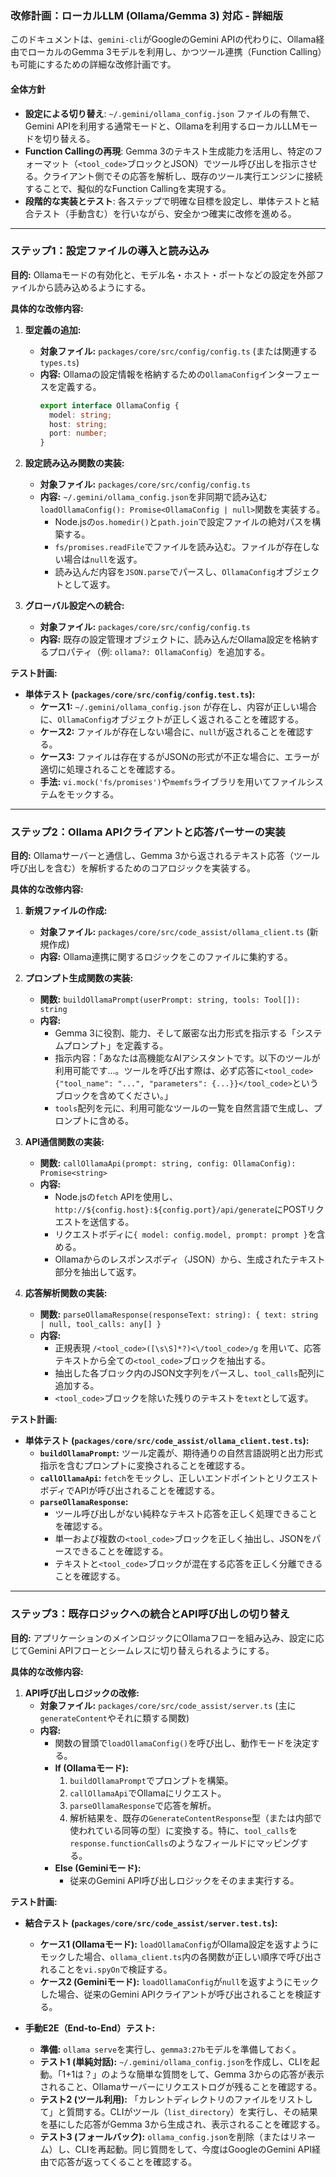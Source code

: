 ### **改修計画：ローカルLLM (Ollama/Gemma 3) 対応 - 詳細版**

このドキュメントは、`gemini-cli`がGoogleのGemini APIの代わりに、Ollama経由でローカルのGemma 3モデルを利用し、かつツール連携（Function Calling）も可能にするための詳細な改修計画です。

#### **全体方針**

*   **設定による切り替え**: `~/.gemini/ollama_config.json` ファイルの有無で、Gemini APIを利用する通常モードと、Ollamaを利用するローカルLLMモードを切り替える。
*   **Function Callingの再現**: Gemma 3のテキスト生成能力を活用し、特定のフォーマット（`<tool_code>`ブロックとJSON）でツール呼び出しを指示させる。クライアント側でその応答を解析し、既存のツール実行エンジンに接続することで、擬似的なFunction Callingを実現する。
*   **段階的な実装とテスト**: 各ステップで明確な目標を設定し、単体テストと結合テスト（手動含む）を行いながら、安全かつ確実に改修を進める。

---

### **ステップ1：設定ファイルの導入と読み込み**

**目的:** Ollamaモードの有効化と、モデル名・ホスト・ポートなどの設定を外部ファイルから読み込めるようにする。

**具体的な改修内容:**

1.  **型定義の追加:**
    *   **対象ファイル:** `packages/core/src/config/config.ts` (または関連する `types.ts`)
    *   **内容:** Ollamaの設定情報を格納するための`OllamaConfig`インターフェースを定義する。
        ```typescript
        export interface OllamaConfig {
          model: string;
          host: string;
          port: number;
        }
        ```

2.  **設定読み込み関数の実装:**
    *   **対象ファイル:** `packages/core/src/config/config.ts`
    *   **内容:** `~/.gemini/ollama_config.json`を非同期で読み込む`loadOllamaConfig(): Promise<OllamaConfig | null>`関数を実装する。
        *   Node.jsの`os.homedir()`と`path.join`で設定ファイルの絶対パスを構築する。
        *   `fs/promises.readFile`でファイルを読み込む。ファイルが存在しない場合は`null`を返す。
        *   読み込んだ内容を`JSON.parse`でパースし、`OllamaConfig`オブジェクトとして返す。

3.  **グローバル設定への統合:**
    *   **対象ファイル:** `packages/core/src/config/config.ts`
    *   **内容:** 既存の設定管理オブジェクトに、読み込んだOllama設定を格納するプロパティ（例: `ollama?: OllamaConfig`）を追加する。

**テスト計画:**

*   **単体テスト (`packages/core/src/config/config.test.ts`):**
    *   **ケース1:** `~/.gemini/ollama_config.json` が存在し、内容が正しい場合に、`OllamaConfig`オブジェクトが正しく返されることを確認する。
    *   **ケース2:** ファイルが存在しない場合に、`null`が返されることを確認する。
    *   **ケース3:** ファイルは存在するがJSONの形式が不正な場合に、エラーが適切に処理されることを確認する。
    *   **手法:** `vi.mock('fs/promises')`や`memfs`ライブラリを用いてファイルシステムをモックする。

---

### **ステップ2：Ollama APIクライアントと応答パーサーの実装**

**目的:** Ollamaサーバーと通信し、Gemma 3から返されるテキスト応答（ツール呼び出しを含む）を解析するためのコアロジックを実装する。

**具体的な改修内容:**

1.  **新規ファイルの作成:**
    *   **対象ファイル:** `packages/core/src/code_assist/ollama_client.ts` (新規作成)
    *   **内容:** Ollama連携に関するロジックをこのファイルに集約する。

2.  **プロンプト生成関数の実装:**
    *   **関数:** `buildOllamaPrompt(userPrompt: string, tools: Tool[]): string`
    *   **内容:**
        *   Gemma 3に役割、能力、そして厳密な出力形式を指示する「システムプロンプト」を定義する。
        *   指示内容：「あなたは高機能なAIアシスタントです。以下のツールが利用可能です...。ツールを呼び出す際は、必ず応答に`<tool_code>{"tool_name": "...", "parameters": {...}}</tool_code>`というブロックを含めてください。」
        *   `tools`配列を元に、利用可能なツールの一覧を自然言語で生成し、プロンプトに含める。

3.  **API通信関数の実装:**
    *   **関数:** `callOllamaApi(prompt: string, config: OllamaConfig): Promise<string>`
    *   **内容:**
        *   Node.jsの`fetch` APIを使用し、`http://${config.host}:${config.port}/api/generate`にPOSTリクエストを送信する。
        *   リクエストボディに`{ model: config.model, prompt: prompt }`を含める。
        *   Ollamaからのレスポンスボディ（JSON）から、生成されたテキスト部分を抽出して返す。

4.  **応答解析関数の実装:**
    *   **関数:** `parseOllamaResponse(responseText: string): { text: string | null, tool_calls: any[] }`
    *   **内容:**
        *   正規表現 `/<tool_code>([\s\S]*?)<\/tool_code>/g` を用いて、応答テキストから全ての`<tool_code>`ブロックを抽出する。
        *   抽出した各ブロック内のJSON文字列をパースし、`tool_calls`配列に追加する。
        *   `<tool_code>`ブロックを除いた残りのテキストを`text`として返す。

**テスト計画:**

*   **単体テスト (`packages/core/src/code_assist/ollama_client.test.ts`):**
    *   **`buildOllamaPrompt`:** ツール定義が、期待通りの自然言語説明と出力形式指示を含むプロンプトに変換されることを確認する。
    *   **`callOllamaApi`:** `fetch`をモックし、正しいエンドポイントとリクエストボディでAPIが呼び出されることを確認する。
    *   **`parseOllamaResponse`:**
        *   ツール呼び出しがない純粋なテキスト応答を正しく処理できることを確認する。
        *   単一および複数の`<tool_code>`ブロックを正しく抽出し、JSONをパースできることを確認する。
        *   テキストと`<tool_code>`ブロックが混在する応答を正しく分離できることを確認する。

---

### **ステップ3：既存ロジックへの統合とAPI呼び出しの切り替え**

**目的:** アプリケーションのメインロジックにOllamaフローを組み込み、設定に応じてGemini APIフローとシームレスに切り替えられるようにする。

**具体的な改修内容:**

1.  **API呼び出しロジックの改修:**
    *   **対象ファイル:** `packages/core/src/code_assist/server.ts` (主に`generateContent`やそれに類する関数)
    *   **内容:**
        *   関数の冒頭で`loadOllamaConfig()`を呼び出し、動作モードを決定する。
        *   **If (Ollamaモード):**
            1.  `buildOllamaPrompt`でプロンプトを構築。
            2.  `callOllamaApi`でOllamaにリクエスト。
            3.  `parseOllamaResponse`で応答を解析。
            4.  解析結果を、既存の`GenerateContentResponse`型（または内部で使われている同等の型）に変換する。特に、`tool_calls`を`response.functionCalls`のようなフィールドにマッピングする。
        *   **Else (Geminiモード):**
            *   従来のGemini API呼び出しロジックをそのまま実行する。

**テスト計画:**

*   **結合テスト (`packages/core/src/code_assist/server.test.ts`):**
    *   **ケース1 (Ollamaモード):** `loadOllamaConfig`がOllama設定を返すようにモックした場合、`ollama_client.ts`内の各関数が正しい順序で呼び出されることを`vi.spyOn`で検証する。
    *   **ケース2 (Geminiモード):** `loadOllamaConfig`が`null`を返すようにモックした場合、従来のGemini APIクライアントが呼び出されることを検証する。

*   **手動E2E（End-to-End）テスト:**
    *   **準備:** `ollama serve`を実行し、`gemma3:27b`モデルを準備しておく。
    *   **テスト1 (単純対話):** `~/.gemini/ollama_config.json`を作成し、CLIを起動。「1+1は？」のような簡単な質問をして、Gemma 3からの応答が表示されること、Ollamaサーバーにリクエストログが残ることを確認する。
    *   **テスト2 (ツール利用):** 「カレントディレクトリのファイルをリストして」と質問する。CLIがツール（`list_directory`）を実行し、その結果を基にした応答がGemma 3から生成され、表示されることを確認する。
    *   **テスト3 (フォールバック):** `ollama_config.json`を削除（またはリネーム）し、CLIを再起動。同じ質問をして、今度はGoogleのGemini API経由で応答が返ってくることを確認する。